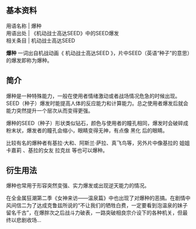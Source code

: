 **基本资料**  
---  
用语名称  |  爆种   
用语出处  |  《机动战士高达SEED》中的SEED爆发   
相关条目  |  机动战士高达SEED   
  
**爆种** 一词出自机战动画《  机动战士高达SEED  》，片中SEED（英语“种子”的意思）的爆发即称为爆种。

##  简介

爆种是一种特殊能力，一般在使用者情绪激动或者战场情况危急的时候出现。SEED（种子）爆发时能提高人体的反应能力和计算能力。总之使用者爆发后就会能力突然提升一个层次从而变得更强。

爆种的SEED（种子）形状类似钻石，颜色与使用者的瞳孔相同，爆发时会破碎成粉末状，爆发者的瞳孔会缩小，眼睛变得无神，有点像  黑化  后的眼睛。

比较有名的爆种者有基拉·大和、阿斯兰·萨拉、真飞鸟等，另外片中像基拉的  姐姐  卡嘉莉  、基拉的女友  拉克丝  等也可以爆种。

##  衍生用法

爆种也常用于形容突然变强、实力爆发或出现逆天能力的情况。

在全金属狂潮第二季《女神来访——温泉篇》中也出现了对爆种的恶搞。在剧情中风间信二为了达成克鲁兹所说的“不让我们的牺牲白费，一定要看到泡温泉的妹子留名千古”，在爆胖次之后战斗力破表，一路突破相良宗介设下的各种机关，但最终以悲剧收场…

